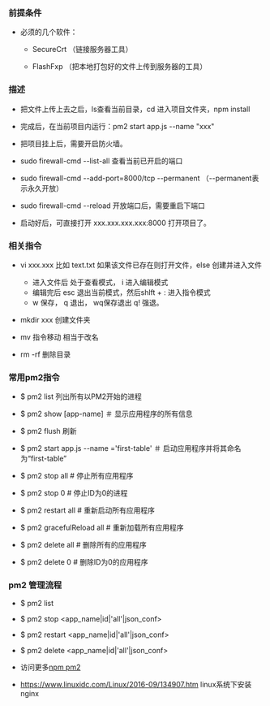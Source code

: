 ### 前提条件
+ 必须的几个软件：

    - SecureCrt （链接服务器工具）

    - FlashFxp （把本地打包好的文件上传到服务器的工具）



### 描述

+ 把文件上传上去之后，ls查看当前目录，cd 进入项目文件夹，npm install

+ 完成后，在当前项目内运行：pm2 start app.js --name "xxx"

+ 把项目挂上后，需要开启防火墙。

+ sudo firewall-cmd --list-all  查看当前已开启的端口

+ sudo firewall-cmd --add-port=8000/tcp --permanent    （--permanent表示永久开放）

+ sudo firewall-cmd --reload 开放端口后，需要重启下端口

+ 启动好后，可直接打开 xxx.xxx.xxx.xxx:8000 打开项目了。

### 相关指令

+ vi xxx.xxx  比如 text.txt  如果该文件已存在则打开文件，else 创建并进入文件
    + 进入文件后 处于查看模式， i 进入编辑模式
    + 编辑完后 esc 退出当前模式，然后shlft + :  进入指令模式
    + w 保存， q 退出， wq保存退出 q! 强退。

+ mkdir xxx  创建文件夹    

+ mv 指令移动  相当于改名  

+ rm -rf 删除目录

### 常用pm2指令

+ $ pm2 list  列出所有以PM2开始的进程 

+ $ pm2 show [app-name]            ＃  显示应用程序的所有信息 

+ $ pm2 flush   刷新

+ $ pm2 start app.js --name ='first-table' ＃  启动应用程序并将其命名为“first-table”

+ $ pm2 stop all                  # 停止所有应用程序 

+ $ pm2 stop 0                    # 停止ID为0的进程 

+ $ pm2 restart all               # 重新启动所有应用程序  

+ $ pm2 gracefulReload all        # 重新加载所有应用程序 

+ $ pm2 delete all                # 删除所有的应用程序

+ $ pm2 delete 0                  # 删除ID为0的应用程序 

### pm2 管理流程

+ $ pm2 list

+ $ pm2 stop     <app_name|id|'all'|json_conf>

+ $ pm2 restart  <app_name|id|'all'|json_conf>

+ $ pm2 delete   <app_name|id|'all'|json_conf>

+ 访问更多[npm pm2](https://www.npmjs.com/package/pm2)

+ https://www.linuxidc.com/Linux/2016-09/134907.htm linux系统下安装nginx
